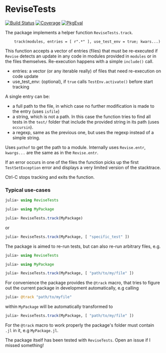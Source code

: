 # ReviseTests

[![Build Status](https://github.com/bvdmitri/ReviseTests.jl/actions/workflows/CI.yml/badge.svg?branch=main)](https://github.com/bvdmitri/ReviseTests.jl/actions/workflows/CI.yml?query=branch%3Amain)
[![Coverage](https://codecov.io/gh/bvdmitri/ReviseTests.jl/branch/main/graph/badge.svg)](https://codecov.io/gh/bvdmitri/ReviseTests.jl)
[![PkgEval](https://JuliaCI.github.io/NanosoldierReports/pkgeval_badges/R/ReviseTests.svg)](https://JuliaCI.github.io/NanosoldierReports/pkgeval_badges/report.html)

The package implements a helper function `ReviseTests.track`.

```
    track(modules, entries = [ r".*" ], use_test_env = true; kwars...)
```

This function accepts a vector of entries (files) that must be re-executed if `Revise` detects an update in any code in modules provided in `modules` or in the files themselves.
Re-execution happens with a simple `include()` call. 

- entries: a vector (or any iterable really) of files that need re-execution on code update
- use_test_env: (optional), if `true` calls `TestEnv.activate()` before start tracking

A single entry can be:
- a full path to the file, in which case no further modification is made to the entry (uses `isfile`)
- a string, which is not a path. In this case the function tries to find all tests in the `test/` folder that include the provided string in its path (uses `occursin`).
- a regexp, same as the previous one, but uses the regexp instead of a simple string.

Uses `pathof` to get the path to a module.
Internally uses `Revise.entr`, `kwargs...` are the same as in the `Revise.entr`.

If an error occurs in one of the files the function picks up the first `TestSetException` error and displays a very limited 
version of the stacktrace.

Ctrl-C stops tracking and exits the function.

### Typical use-cases

```julia
julia> using ReviseTests

julia> using MyPackage

julia> ReviseTests.track(MyPackage)
```
or
```julia
julia> ReviseTests.track(MyPackage, [ "specific_test" ])
```

The package is aimed to re-run tests, but can also re-run arbitrary files, e.g.

```julia
julia> using ReviseTests

julia> using MyPackage

julia> ReviseTests.track(MyPackage, [ "path/to/my/file" ])
```

For convenience the package provides the `@track` macro, that tries to figure out the current package in development automatically, e.g
calling 

```julia
julia> @track "path/to/myfile"
```

within `MyPackage` will be automatically transformed to

```julia
julia> ReviseTests.track(MyPackage, [ "path/to/my/file" ])
```

For the `@track` macro to work properly the package's folder must contain `.jl` in it, e.g `MyPackage.jl`.

The package itself has been tested with `ReviseTests`. Open an issue if I missed something!
